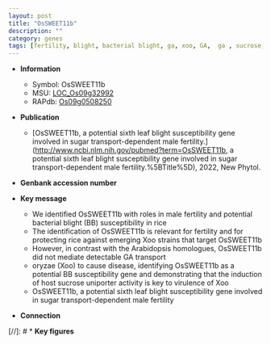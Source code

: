 ```yaml
---
layout: post
title: "OsSWEET11b"
description: ""
category: genes
tags: [fertility, blight, bacterial blight, ga, xoo, GA,  ga , sucrose, Xoo,  xoo , sugar transport, male fertility]
---
```


* **Information**  
    + Symbol: OsSWEET11b  
    + MSU: [LOC_Os09g32992](http://rice.uga.edu/cgi-bin/ORF_infopage.cgi?orf=LOC_Os09g32992)  
    + RAPdb: [Os09g0508250](https://rapdb.dna.affrc.go.jp/locus/?name=Os09g0508250)  

* **Publication**  
    + [OsSWEET11b, a potential sixth leaf blight susceptibility gene involved in sugar transport-dependent male fertility.](http://www.ncbi.nlm.nih.gov/pubmed?term=OsSWEET11b, a potential sixth leaf blight susceptibility gene involved in sugar transport-dependent male fertility.%5BTitle%5D), 2022, New Phytol.

* **Genbank accession number**  

* **Key message**  
    + We identified OsSWEET11b with roles in male fertility and potential bacterial blight (BB) susceptibility in rice
    + The identification of OsSWEET11b is relevant for fertility and for protecting rice against emerging Xoo strains that target OsSWEET11b
    + However, in contrast with the Arabidopsis homologues, OsSWEET11b did not mediate detectable GA transport
    + oryzae (Xoo) to cause disease, identifying OsSWEET11b as a potential BB susceptibility gene and demonstrating that the induction of host sucrose uniporter activity is key to virulence of Xoo
    + OsSWEET11b, a potential sixth leaf blight susceptibility gene involved in sugar transport-dependent male fertility

* **Connection**  

[//]: # * **Key figures**  


